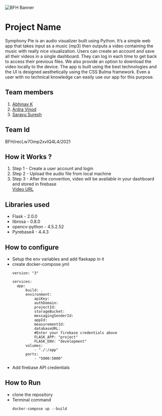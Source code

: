 ![BFH Banner](https://trello-attachments.s3.amazonaws.com/542e9c6316504d5797afbfb9/542e9c6316504d5797afbfc1/39dee8d993841943b5723510ce663233/Frame_19.png)
# Project Name
Symphony Pie is an audio visualizer built using Python. It’s a simple web app that takes input as a music (mp3) then outputs a video containing the music with really nice visualization. Users can create an account and save all their videos in a single dashboard. They can log in each time to get back to access their previous files. We also provide an option to download the video locally to the device. The app is built using the best technologies and the UI is designed aesthetically using the CSS Bulma framework. Even a user with no technical knowledge can easily use our app for this purpose.


## Team members
1. [Abhinav K](https://github.com/abhinavk001)
2. [Ardra Vinod](https://github.com/ardra31)
3. [Sarayu Suresh](https://github.com/sarayu-suresh)
## Team Id
BFH/recLw7Omp2xvIQ4L4/2021

## How it Works ?
1. Step 1 - Create a user account and login 
2. Step 2 - Upload the audio file from local machine
3. Step 3 - After the convertion, video will be available in your dashboard and stored in firebase<br>
[Video URL](https://drive.google.com/file/d/1bix_jFuwZ1JzQuUQVsqGgj-R1b71ZQuj/view?usp=drivesdk)
## Libraries used
- Flask - 2.0.0
- librosa - 0.8.0
- opencv-python - 4.5.2.52
- Pyrebase4 - 4.4.3
## How to configure
- Setup the env variables and add flaskapp in it
- create docker-compose.yml 
  ```
  version: "3"

  services:
    app:
        build: .
        environment:
            apiKey: 
            authDomain:
            projectId: 
            storageBucket: 
            messagingSenderId: 
            appId: 
            measurementId: 
            databaseURL: 
            #Enter your firebase credentials above
            FLASK_APP: "project"
            FLASK_ENV: "development"
        volumes:
            - "./:/app"
        ports:
            - "5000:5000"
   ```
- Add firebase API credentials
  
## How to Run
- clone the repository
- Terminal command
  ```
  docker-compose up --build
  ```
  
